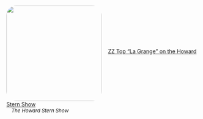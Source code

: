 <!--2023-12-29 21:40:04-->
<div>
<img src="https://i.ytimg.com/vi/yWMnxyIhCDw/hqdefault.jpg" width="250px" align="middle" style="border-radius:10%">
&nbsp;&nbsp;&nbsp;<a class="nodecor" href="https://www.youtube.com/watch?v=yWMnxyIhCDw">ZZ Top “La Grange” on the Howard Stern Show</a>
</div>
<div style="font-size:small">&emsp;<i>The Howard Stern Show</i></div>